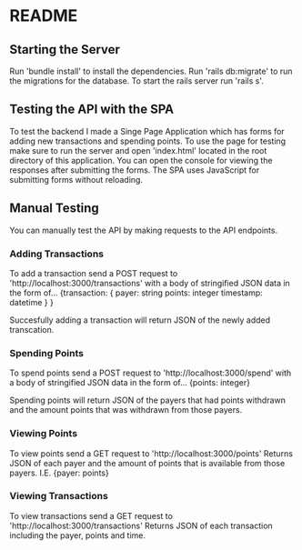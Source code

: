 # README
## Starting the Server
Run 'bundle install' to install the dependencies. 
Run 'rails db:migrate' to run the migrations for the database. 
To start the rails server run 'rails s'.

## Testing the API with the SPA
To test the backend I made a Singe Page Application which has forms for adding new transactions and spending points. To use the page for testing make sure to run the server and open 'index.html' located in the root directory of this application. You can open the console for viewing the responses after submitting the forms. The SPA uses JavaScript for submitting forms without reloading. 

## Manual Testing
You can manually test the API by making requests to the API endpoints.
### Adding Transactions
To add a transaction send a POST request to 'http://localhost:3000/transactions' with a body of stringified JSON data in the form of...
{transaction:
    {
        payer: string
        points: integer
        timestamp: datetime
    }
}

Succesfully adding a transaction will return JSON of the newly added transcation.
### Spending Points
To spend points send a POST request to 'http://localhost:3000/spend' with a body of stringified JSON data in the form of...
{points: integer}

Spending points will return JSON of the payers that had points withdrawn and the amount points that was withdrawn from those payers.
### Viewing Points
To view points send a GET request to 'http://localhost:3000/points'
Returns JSON of each payer and the amount of points that is available from those payers. I.E. {payer: points}

### Viewing Transactions
To view transactions send a GET request to 'http://localhost:3000/transactions'
Returns JSON of each transaction including the payer, points and time.
